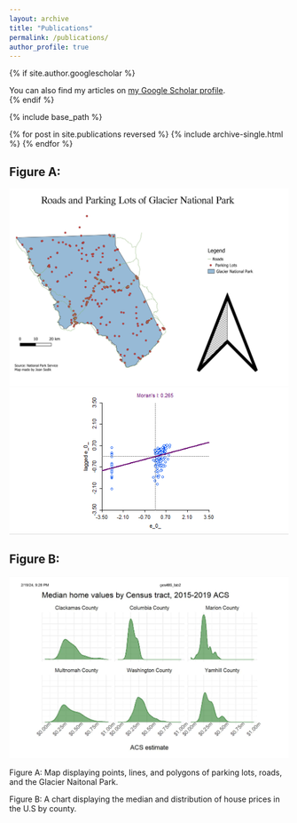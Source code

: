 ```yaml
---
layout: archive
title: "Publications"
permalink: /publications/
author_profile: true
---
```


{% if site.author.googlescholar %}
  <div class="wordwrap">You can also find my articles on <a href="{{site.author.googlescholar}}">my Google Scholar profile</a>.</div>
{% endif %}

{% include base_path %}

{% for post in site.publications reversed %}
  {% include archive-single.html %}
{% endfor %}


<h2> Figure A:</h2>

![Map of Roads and Parking Lots in Glacier National Park](/images/Glacier2.jpg)
![Moran's I Graph](/images/moransi_graph.png)

<h2> Figure B: </h2>

![Median House Prices in Various U.S Counties](/images/counties_data.png)

<p> Figure A: Map displaying points, lines, and polygons of parking lots, roads, and the Glacier Naitonal Park. <p> 


<p> Figure B: A chart displaying the median and distribution of house prices in the U.S by county. </p>
